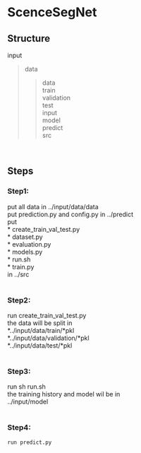 # ScenceSegNet

## Structure <br>
input <br>
 > data <br>
 >> data <br>
 >> train <br>
 >> validation <br>
 >> test <br>
input<br>
 > model<br>
predict<br>
src<br>
 <br>


## Steps <br>
  ### Step1:<br> 
   put all data in  ../input/data/data <br>
   put prediction.py and config.py in ../predict<br>
   put<br> 
    * create_train_val_test.py<br>
    * dataset.py<br>
    * evaluation.py<br>
    * models.py<br>
    * run.sh<br>
    * train.py<br>
   in ../src<br>
 <br> 
 ### Step2:<br>
  run create_train_val_test.py<br>
  the data will be split in <br>
    *../input/data/train/*pkl<br>
    *../input/data/validation/*pkl<br>
    *../input/data/test/*pkl<br>
 <br>
 ### Step3:<br>
   run sh run.sh<br>
   the training history and model wil be in<br>
    ../input/model<br>
 <br>   
 ### Step4:<br>
    run predict.py
    

